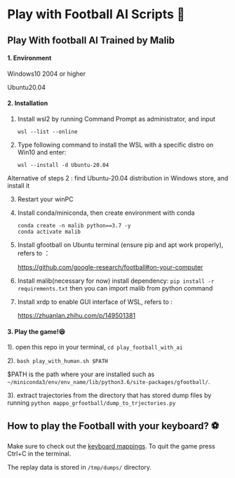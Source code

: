 # Play with Football AI Scripts :notebook_with_decorative_cover:

## Play With football AI Trained by Malib

#### 1. Environment 

Windows10 2004 or higher 

Ubuntu20.04 

#### 2. Installation

1. Install wsl2 by running Command Prompt as administrator, and input

   `wsl --list --online` 

2. Type following command  to install the WSL with a specific distro on Win10 and enter:

   `wsl --install -d Ubuntu-20.04`

Alternative of steps 2 :  find Ubuntu-20.04 distribution in  Windows store, and install it

3. Restart your winPC

4. Install conda/miniconda, then create environment with conda

   ```shell
   conda create -n malib python==3.7 -y
   conda activate malib
   ```
   
5. Install gfootball on Ubuntu terminal (ensure pip and apt work properly), refers to ：

   https://github.com/google-research/football#on-your-computer

6. Install malib(necessary for now) 
   install dependency: `pip install -r requirements.txt`
   then you can import malib from python command

7. Install xrdp to enable GUI interface of WSL, refers to :

   https://zhuanlan.zhihu.com/p/149501381

#### 3. Play the game!:satisfied:

1). open this repo in your terminal, `cd play_football_with_ai`

2). `bash play_with_human.sh $PATH`

   $PATH is the path where your <gfootball environment>  are installed such as `~/miniconda3/env/env_name/lib/python3.6/site-packages/gfootball/`.

3). extract trajectories from the directory that has stored dump files by running `python mappo_grfootball/dump_to_trjectories.py`  

## How to play the Football with your keyboard? :soccer:  

Make sure to check out the [keyboard mappings](https://github.com/google-research/football#keyboard-mappings). To quit the game press Ctrl+C in the terminal.
   
The replay data is stored in `/tmp/dumps/` directory. 
